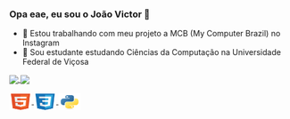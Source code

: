### Opa eae, eu sou o João Victor 👋

- 🔭 Estou trabalhando com meu projeto a MCB (My Computer Brazil) no Instagram
- 🌱 Sou estudante estudando Ciências da Computação na Universidade Federal de Viçosa
<div>
  <a href="https://github.com/BelfortJoao">
  <img align="Center" height="160em" src="https://github-readme-stats.vercel.app/api?username=BelfortJoao&show_icons=true&theme=gotham&include_all_commits=true&count_private=true"/>
  <img align="Center" height="160em" src="https://github-readme-stats.vercel.app/api/top-langs/?username=BelfortJoao&layout=compact&langs_count=7&theme=gotham"/>
</div>
  

<div style="display: inline_block"><br>
  <img align="center" alt="Rafa-HTML" height="30" width="40" src="https://raw.githubusercontent.com/devicons/devicon/master/icons/html5/html5-original.svg">
  <img align="center" alt="Rafa-CSS" height="30" width="40" src="https://raw.githubusercontent.com/devicons/devicon/master/icons/css3/css3-original.svg">
  <img align="center" alt="Rafa-Python" height="30" width="40" src="https://raw.githubusercontent.com/devicons/devicon/master/icons/python/python-original.svg">
</div>
  
  ##
 


